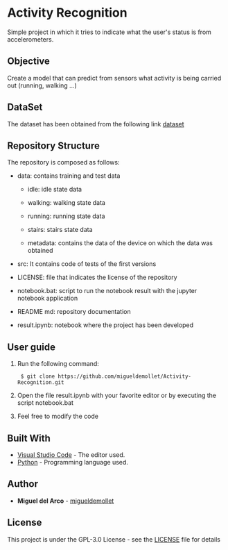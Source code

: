 # Activity Recognition
Simple project in which it tries to indicate what the user's status is from accelerometers.

## Objective
Create a model that can predict from sensors what activity is being carried out (running, walking ...)

## DataSet
The dataset has been obtained from the following link [dataset](https://www.kaggle.com/kosovanolexandr/data-for-activity-recognition)

## Repository Structure
The repository is composed as follows:

* data: contains training and test data

    * idle: idle state data

    * walking: walking state data

    * running: running state data

    * stairs: stairs state data

    * metadata: contains the data of the device on which the data was obtained

* src: It contains code of tests of the first versions

* LICENSE: file that indicates the license of the repository

* notebook.bat: script to run the notebook result with the jupyter notebook application

* README md: repository documentation

* result.ipynb: notebook where the project has been developed

## User guide
1. Run the following command:

        $ git clone https://github.com/migueldemollet/Activity-Recognition.git

2. Open the file result.ipynb with your favorite editor or by executing the script notebook.bat

3. Feel free to modify the code

## Built With
* [Visual Studio Code](https://code.visualstudio.com/) - The editor used.
* [Python](https://www.python.org/) - Programming language used.

## Author
* **Miguel del Arco** - [migueldemollet](https://github.com/migueldemollet)

## License
This project is under the GPL-3.0 License - see the [LICENSE](LICENSE) file for details
